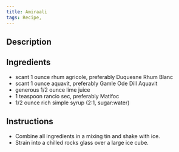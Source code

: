 ```yaml
---
title: Amiraali
tags: Recipe,
---
```

## Description

## Ingredients
- scant 1 ounce rhum agricole, preferably Duquesne Rhum Blanc
- scant 1 ounce aquavit, preferably Gamle Ode Dill Aquavit
- generous 1/2 ounce lime juice
- 1 teaspoon rancio sec, preferably Matifoc
- 1/2 ounce rich simple syrup (2:1, sugar:water)
## Instructions
- Combine all ingredients in a mixing tin and shake with ice.
- Strain into a chilled rocks glass over a large ice cube.

